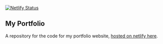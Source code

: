 [![Netlify Status](https://api.netlify.com/api/v1/badges/99106050-c88c-420a-b17b-9d20fac16bc1/deploy-status)](https://app.netlify.com/sites/jameswheadon/deploys)

## My Portfolio

A repository for the code for my portfolio website, [hosted on netlify here](https://jameswheadon.netlify.app/index.html).